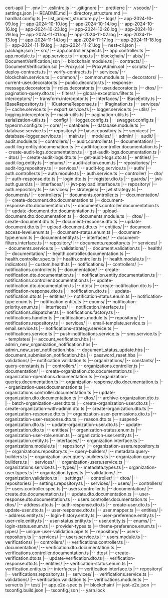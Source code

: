 cert-api/
    |-- .env
    |-- .eslintrc.js
    |-- .gitignore
    |-- .prettierrc
    |-- .vscode/
        |-- settings.json
    |-- README.md
    |-- directory_structure.md
    |-- hardhat.config.ts
    |-- list_project_structure.py
    |-- logs/
        |-- app-2024-10-09.log
        |-- app-2024-10-10.log
        |-- app-2024-10-14.log
        |-- app-2024-10-16.log
        |-- app-2024-10-23.log
        |-- app-2024-10-26.log
        |-- app-2024-10-29.log
        |-- app-2024-11-01.log
        |-- app-2024-11-02.log
        |-- app-2024-11-13.log
        |-- app-2024-11-14.log
        |-- app-2024-11-17.log
        |-- app-2024-11-18.log
        |-- app-2024-11-19.log
        |-- app-2024-11-21.log
    |-- nest-cli.json
    |-- package.json
    |-- src/
        |-- app.controller.spec.ts
        |-- app.controller.ts
        |-- app.module.ts
        |-- app.service.ts
        |-- app.ts
        |-- blockchain/
            |-- abis/
                |-- DocumentVerification.json
            |-- blockchain.module.ts
            |-- contracts/
                |-- DocumentVerification.sol
                |-- Proxy.sol
                |-- ProxyAdmin.sol
            |-- scripts/
                |-- deploy-contracts.ts
                |-- verify-contracts.ts
            |-- services/
                |-- blockchain.service.ts
        |-- common/
            |-- common.module.ts
            |-- decorators/
                |-- current-user.decorator.ts
                |-- public.decorator.ts
                |-- response-message.decorator.ts
                |-- roles.decorator.ts
                |-- user.decorator.ts
            |-- dtos/
                |-- pagination-query.dto.ts
            |-- filters/
                |-- global-exception.filter.ts
            |-- interceptors/
                |-- transform.interceptor.ts
            |-- interfaces/
                |-- IBaseEntity.ts
                |-- IBaseRepository.ts
                |-- ICustomeResponse.ts
                |-- IPagination.ts
            |-- services/
                |-- cache.service.ts
                |-- export.service.ts
                |-- logger.service.ts
            |-- utils/
                |-- logging.interceptor.ts
                |-- mask-utils.ts
                |-- pagination-utils.ts
                |-- serialization-utils.ts
        |-- config/
            |-- logger.config.ts
            |-- swagger.config.ts
            |-- typeorm.config.ts
        |-- core/
            |-- database/
                |-- database.module.ts
                |-- database.service.ts
            |-- repository/
                |-- base.repository.ts
            |-- services/
                |-- database-logger.service.ts
        |-- main.ts
        |-- modules/
            |-- admin/
            |-- audit/
                |-- audit.module.ts
                |-- controllers/
                    |-- audit.controller.ts
                |-- documentation/
                    |-- audit-log-entity.documenation.ts
                    |-- audit-log.controller.documentation.ts
                    |-- create-audit-logs.documentation.ts
                    |-- get-audit-logs.documentation.ts
                |-- dtos/
                    |-- create-audit-logs.dto.ts
                    |-- get-audit-logs.dto.ts
                |-- entities/
                    |-- audit-log.entity.ts
                |-- enums/
                    |-- audit-action.enum.ts
                |-- repositories/
                    |-- audit-log.repository.ts
                |-- services/
                    |-- audit-log.service.ts
            |-- auth/
                |-- auth.controller.ts
                |-- auth.module.ts
                |-- auth.service.ts
                |-- controller/
                |-- dto/
                    |-- auth-response.dto.ts
                    |-- login.dto.ts
                    |-- register.dto.ts
                |-- guards/
                    |-- jwt-auth.guard.ts
                |-- interfaces/
                    |-- jwt-payload.interface.ts
                |-- repository/
                    |-- auth.repository.ts
                |-- services/
                |-- strategies/
                    |-- jwt.strategy.ts
            |-- documents/
                |-- controllers/
                    |-- documents.controller.ts
                |-- documentation/
                    |-- create-document.dto.documentation.ts
                    |-- document-response.dto.documentation.ts
                    |-- documents.controller.documentation.ts
                    |-- update-document.dto.documentation.ts
                    |-- upload-document.dto.documentation.ts
                |-- documents.module.ts
                |-- dtos/
                    |-- create-document.dto.ts
                    |-- document-response.dto.ts
                    |-- update-document.dto.ts
                    |-- upload-document.dto.ts
                |-- entities/
                    |-- document-access-level.enum.ts
                    |-- document-status.enum.ts
                    |-- document-type.enum.ts
                    |-- document.entity.ts
                |-- interfaces/
                    |-- document-filters.interface.ts
                |-- repository/
                    |-- documents.repository.ts
                |-- services/
                    |-- documents.service.ts
                |-- validations/
                    |-- document.validation.ts
            |-- health/
                |-- documentation/
                    |-- health.controller.documentation.ts
                |-- health.controller.spec.ts
                |-- health.controller.ts
                |-- health.module.ts
                |-- indicators/
                    |-- custom.health.ts
            |-- notifications/
                |-- controllers/
                    |-- notifications.controller.ts
                |-- documentation/
                    |-- create-notification.dto.documentation.ts
                    |-- notification.entity.documentation.ts
                    |-- notifications.controller.documentation.ts
                    |-- update-notification.dto.documentation.ts
                |-- dtos/
                    |-- create-notification.dto.ts
                    |-- notification-response.dto.ts
                    |-- notification.dto.ts
                    |-- update-notification.dto.ts
                |-- entities/
                    |-- notification-status.enum.ts
                    |-- notification-type.enum.ts
                    |-- notification.entity.ts
                |-- enums/
                    |-- notification-priority.enum.ts
                |-- interfaces/
                    |-- notification.interface.ts
                |-- notifications.dispatcher.ts
                |-- notifications.factory.ts
                |-- notifications.handler.ts
                |-- notifications.module.ts
                |-- repository/
                    |-- notifications.repository.ts
                |-- services/
                    |-- email-template.service.ts
                    |-- email.service.ts
                    |-- notifications-strategy.service.ts
                    |-- notifications.service.ts
                    |-- push-notifications.service.ts
                    |-- sms.service.ts
                |-- templates/
                    |-- account_verification.hbs
                    |-- admin_new_organization_notification.hbs
                    |-- admin_new_user_notification.hbs
                    |-- document_status_update.hbs
                    |-- document_submission_notification.hbs
                    |-- password_reset.hbs
                |-- validations/
                    |-- notification.validation.ts
            |-- organizations/
                |-- constants/
                    |-- query-constants.ts
                |-- controllers/
                    |-- organizations.controller.ts
                |-- documentation/
                    |-- create-organization.dto.documentation.ts
                    |-- organization-operations.documentation.ts
                    |-- organization-queries.documentation.ts
                    |-- organization-response.dto.documentation.ts
                    |-- organization-user.documentation.ts
                    |-- organizations.controller.documentation.ts
                    |-- update-organization.dto.documentation.ts
                |-- dtos/
                    |-- archive-organization.dto.ts
                    |-- batch-organization-user.dto.ts
                    |-- create-organization-user.dto.ts
                    |-- create-organization-with-admin.dto.ts
                    |-- create-organization.dto.ts
                    |-- organization-response.dto.ts
                    |-- organization-user-permissions.dto.ts
                    |-- organization-user-response.dto.ts
                    |-- reason.dto.ts
                    |-- suspend-organization.dto.ts
                    |-- update-organization-user.dto.ts
                    |-- update-organization.dto.ts
                |-- entities/
                    |-- organization-status.enum.ts
                    |-- organization-user-role.enum.ts
                    |-- organization-user.entity.ts
                    |-- organization.entity.ts
                |-- interfaces/
                    |-- organization.interface.ts
                |-- organizations.module.ts
                |-- repository/
                    |-- organization-users.repository.ts
                    |-- organizations.repository.ts
                    |-- query-builders/
                        |-- metadata.query-builders.ts
                        |-- organization-user.query-builders.ts
                        |-- organization.query-builders.ts
                |-- services/
                    |-- organization-users.service.ts
                    |-- organizations.service.ts
                |-- types/
                    |-- metadata.types.ts
                    |-- organization-user.types.ts
                    |-- organization.types.ts
                |-- validations/
                    |-- organization.validation.ts
            |-- settings/
                |-- controller/
                |-- dtos/
                |-- repositories/
                    |-- settings.repository.ts
                |-- services/
            |-- users/
                |-- controllers/
                    |-- users.controller.spec.ts
                    |-- users.controller.ts
                |-- documentation/
                    |-- create.dto.documentation.ts
                    |-- update.dto.documentation.ts
                    |-- user-response.dto.documentation.ts
                    |-- users.controller.documentation.ts
                |-- dtos/
                    |-- address.dto.ts
                    |-- auth-response.dto.ts
                    |-- create-user.dto.ts
                    |-- update-user.dto.ts
                    |-- user-response.dto.ts
                    |-- user.mapper.ts
                |-- entities/
                    |-- address.entity.ts
                    |-- login-history.entity.ts
                    |-- user-preference.entity.ts
                    |-- user-role.entity.ts
                    |-- user-status.entity.ts
                    |-- user.entity.ts
                |-- enums/
                    |-- login-status.enum.ts
                    |-- provider-types.ts
                    |-- theme-preference.enum.ts
                |-- pipes/
                    |-- unique-user-validation.pipe.ts
                |-- repository/
                    |-- users-repository.ts
                |-- services/
                    |-- users.service.ts
                |-- users.module.ts
            |-- verifications/
                |-- controllers/
                    |-- verifications.controller.ts
                |-- documentation/
                    |-- verification.dto.documentation.ts
                    |-- verifications.controller.documentation.ts
                |-- dtos/
                    |-- create-verification.dto.ts
                    |-- update-verification.dto.ts
                    |-- verification-response.dto.ts
                |-- entities/
                    |-- verification-status.enum.ts
                    |-- verification.entity.ts
                |-- interfaces/
                    |-- verification.interface.ts
                |-- repository/
                    |-- verifications.repository.ts
                |-- services/
                    |-- verifications.service.ts
                |-- validations/
                    |-- verification.validation.ts
                |-- verifications.module.ts
        |-- server.ts
    |-- test/
        |-- app.e2e-spec.ts
        |-- blockchain/
        |-- jest-e2e.json
    |-- tsconfig.build.json
    |-- tsconfig.json
    |-- yarn.lock
